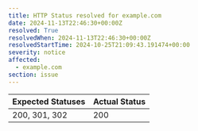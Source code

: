 ```yaml
---
title: HTTP Status resolved for example.com
date: 2024-11-13T22:46:30+00:00Z
resolved: True
resolvedWhen: 2024-11-13T22:46:30+00:00Z
resolvedStartTime: 2024-10-25T21:09:43.191474+00:00
severity: notice
affected:
  - example.com
section: issue
---
```


| Expected Statuses | Actual Status  |
|-------------------|----------------|
| 200, 301, 302 | 200 |
